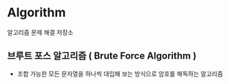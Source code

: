 # Algorithm
알고리즘 문제 해결 저장소

## 브루트 포스 알고리즘 ( Brute Force Algorithm )
- 조합 가능한 모든 문자열을 하나씩 대입해 보는 방식으로 암호를 해독하는 알고리즘
